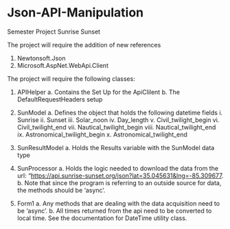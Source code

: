 # Json-API-Manipulation
Semester Project Sunrise Sunset

The project will require the addition of new references
1)	Newtonsoft.Json
2)	Microsoft.AspNet.WebApi.Client

The project will require the following classes:
1)	APIHelper
a.	Contains the Set Up for the ApiClilent
b.	The DefaultRequestHeaders setup

2)	SunModel
a.	Defines the object that holds the following datetime fields
i.	Sunrise
ii.	Sunset
iii.	Solar_noon
iv.	Day_length
v.	Civil_twilight_begin
vi.	Civil_twilight_end
vii.	Nautical_twilight_begin
viii.	Nautical_twilight_end
ix.	Astronomical_twilight_begin
x.	Astronomical_twilight_end
3)	SunResultModel
a.	Holds the Results variable with the SunModel data type
4)	SunProcessor
a.	Holds the logic needed to download the data from the url: “https://api.sunrise-sunset.org/json?lat=35.045631&lng=-85.309677.
b.	Note that since the program is referring to an outside source for data, the methods should be ‘async’.
5)	Form1
a.	Any methods that are dealing with the data acquisition need to be ‘async’.
b.	All times returned from the api need to be converted to local time. See the documentation for DateTime utility class.
